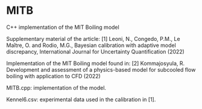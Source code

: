 # MITB
C++ implementation of the MIT Boiling model

Supplementary material of the article:
[1] Leoni, N., Congedo, P.M., Le Maître, O. and Rodio, M.G., Bayesian calibration with adaptive model discrepancy, International Journal for Uncertainty Quantification (2022)

Implementation of the MIT Boiling model found in: 
[2] Kommajosyula, R. Development and assessment of a physics-based model for subcooled flow boiling with application to CFD (2022)

MITB.cpp: implementation of the model.

Kennel6.csv: experimental data used in the calibration in [1].
